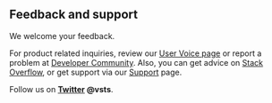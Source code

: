 <a id="provide-feedback"></a>

## Feedback and support  

We welcome your feedback.  

For product related inquiries, review our [User Voice page](https://visualstudio.uservoice.com/forums/330519-team-services) or report a problem at [Developer Community](https://developercommunity.visualstudio.com/spaces/21/index.html). Also, you can get advice on [Stack Overflow](https://stackoverflow.com/questions/tagged/vsts), or get support via our [Support](https://www.visualstudio.com/team-services/support/) page.

Follow us on **[Twitter](https://twitter.com/vsts) @vsts**.


